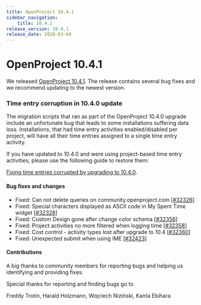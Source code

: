 ```yaml
---
title: OpenProject 10.4.1
sidebar_navigation:
    title: 10.4.1
release_version: 10.4.1
release_date: 2020-03-04
---
```


# OpenProject 10.4.1

We released [OpenProject 10.4.1](https://community.openproject.com/versions/1417).
The release contains several bug fixes and we recommend updating to the newest version.

<!--more-->

### Time entry corruption in 10.4.0 update

The migration scripts that ran as part of the OpenProject 10.4.0 upgrade include an unfortunate bug that leads to some installations suffering data loss. Installations, that had time entry activities enabled/disabled per project, will have all their time entries assigned to a single time entry activity.



If you have updated to 10.4.0 and were using project-based time entry activities, please use the following guide to restore them:

[Fixing time entries corrupted by upgrading to 10.4.0](../../../installation-and-operations/misc/time-entries-corrupted-by-10-4/).



#### Bug fixes and changes

- Fixed: Can not delete queries on community.openproject.com \[[#32326](https://community.openproject.com/wp/32326)\]
- Fixed: Special characters displayed as ASCII code in My Spent Time widget \[[#32328](https://community.openproject.com/wp/32328)\]
- Fixed: Custom Design gone after change color schema \[[#32356](https://community.openproject.com/wp/32356)\]
- Fixed: Project activities no more filtered when logging time \[[#32358](https://community.openproject.com/wp/32358)\]
- Fixed: Cost control - activity types lost after upgrade to 10.4 \[[#32360](https://community.openproject.com/wp/32360)\]
- Fixed: Unexpected submit when using IME \[[#32423](https://community.openproject.com/wp/32423)\]

#### Contributions
A big thanks to community members for reporting bugs and helping us identifying and providing fixes.

Special thanks for reporting and finding bugs go to

Freddy Trotin, Harald Holzmann, Wojciech Niziński, Kanta Ebihara
